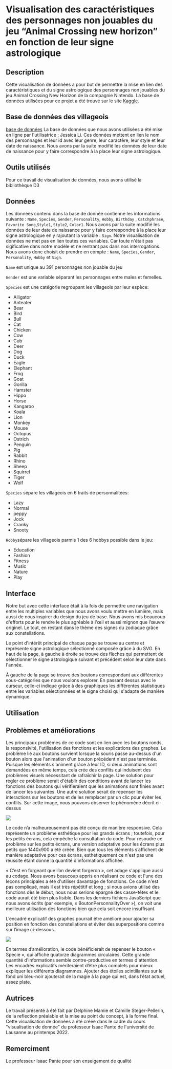 # Visualisation des caractéristiques des personnages non jouables du jeu “Animal Crossing new horizon” en fonction de leur signe astrologique

## Description
Cette visualisation de données a pour but de permettre la mise en lien des caractéristiques et du signe astrologique des personnages non jouables du jeu Animal Crossing New Horizon de la compagnie Nintendo. La base de données utilisées pour ce projet a été trouvé sur le site [Kaggle](https://www.kaggle.com).

## Base de données des villageois
[base de données](https://www.kaggle.com/datasets/jessicali9530/animal-crossing-new-horizons-nookplaza-dataset?select=villagers.csv)
La base de données que nous avons utilisées a été mise en ligne par l'utilisatrice : Jessica Li. Ces données mettent en lien le nom des personnages et leur id avec leur genre, leur caractère, leur style et leur date de naissance. 
Nous avons par la suite modifié les données de leur date de naissance pour y faire correspondre à la place leur signe astrologique. 

## Outils utilisés
Pour ce travail de visualisation de données, nous avons utilisé la bibliothèque D3

## Données
Les données contenu dans la base de donnée contienne les informations suivante : `Name`, `Species`, `Gender`, `Personality`, `Hobby`, `Birthday` , `Catchphrase`, `Favorite Song`,`Style1`, `Style2`, `Color1`.
Nous avons par la suite modifié les données de leur date de naissance pour y faire correspondre à la place leur signe astrologique en y rajoutant la variable : `Sign`. 
Notre visualisation de données ne met pas en lien toutes ces variables. Car toute n'était pas sigificative dans notre modèle et ne rentrant pas dans nos interrogations. Nous avons donc choisit de prendre en compte : `Name`, `Species`, `Gender`, `Personality`, `Hobby` et `Sign`.

`Name` est unique au 391 personnages non jouable du jeu

`Gender` est une variable séparant les personnages entre males et femelles.

`Species` est une catégorie regroupant les villageois par leur espèce:

  - Alligator
  - Anteater
  - Bear
  - Bird
  - Bull
  - Cat
  - Chicken
  - Cow
  - Cub
  - Deer
  - Dog
  - Duck
  - Eagle
  - Elephant
  - Frog
  - Goat
  - Gorilla
  - Hamster
  - Hippo
  - Horse
  - Kangaroo
  - Koala
  - Lion
  - Monkey
  - Mouse
  - Octopus
  - Ostrich
  - Penguin
  - Pig
  - Rabbit
  - Rhino
  - Sheep
  - Squirrel
  - Tiger
  - Wolf

`Species` sépare les villageois en 6 traits de personnalitées:
  - Lazy
  - Normal
  - peppy
  - Jock
  - Cranky
  - Snooty

`Hobby`sépare les villageois parmis 1 des 6 hobbys possible dans le jeu:
  - Education
  - Fashion
  - Fitness
  - Music
  - Nature
  - Play

## Interface
Notre but avec cette interface était à la fois de permettre une navigation entre les multiples variables que nous avons voulu mettre en lumière, mais aussi de nous inspirer du design du jeu de base.  Nous avons mis beaucoup d'efforts pour le rendre le plus agréable à l'œil et aussi mignon que l’œuvre originel. Le tout, en restant dans le thème des signes du zodiaque grâce aux constellations.

Le point d'intérêt principal de  chaque page  se trouve au centre et représente signe astrologique sélectionné composée grâce à du SVG. En haut de la page, à gauche à droite se trouve des flèches qui permettent de sélectionner le signe astrologique suivant et précédent selon leur date dans l'année. 

À gauche de la page se trouve des boutons correspondant aux différentes sous-catégories que nous voulons explorer.  En passant dessus avec le curseur, celle-ci indique grâce à des graphiques les différentes statistiques entre les variables sélectionnées et le signe choisi qui s'adapte de manière dynamique.


## Utilisation

## Problèmes et améliorations 

Les principaux problèmes de ce code sont en lien avec les boutons ronds, la responsivité, l'utilisation des fonctions et les explications des graphes.
Le problème lié aux boutons survient lorsque la souris passe au-dessus d'un bouton alors que l'animation d'un bouton précédent n'est pas terminée. Puisque les éléments s'animent grâce à leur ID, si deux animations sont demandées en même temps, cela crée des conflits qui induisent des problèmes visuels nécessitant de rafraîchir la page.
Une solution pour régler ce problème serait d'établir des conditions avant de lancer les fonctions des boutons qui vérifieraient que les animations sont finies avant de lancer les suivantes. Une autre solution serait de repenser les interactions sur les boutons et de les remplacer par un clic pour éviter les conflits.
Sur cette image, nous pouvons observer le phénomène décrit ci-dessus 

![](assets/ReadMe/Issue1.png)
 
Le code n’a malheureusement pas été conçu de manière responsive. Cela représente un problème esthétique pour les grands écrans ; toutefois, pour les petits écrans, cela empêche la consultation du code. Pour résoudre ce problème sur les petits écrans, une version adaptative pour les écrans plus petits que 1440x900 a été créée. Bien que tous les éléments s’affichent de manière adaptative pour ces écrans, esthétiquement ce n'est pas une réussite étant donné la quantité d'informations affichée.

« C’est en forgeant que l’on devient forgeron », cet adage s'applique aussi au codage. Nous avons beaucoup appris en réalisant ce code et l'une des leçons principales a été d'utiliser davantage de fonctions. Ce code n'est pas compliqué, mais il est très répétitif et long ; si nous avions utilisé des fonctions dès le début, nous nous serions épargné des casse-têtes et le code aurait été bien plus lisible. Dans les derniers fichiers JavaScript que nous avons écrits (par exemple, « BoutonPersonnalityOver »), on voit une meilleure utilisation des fonctions bien que cela soit encore insuffisant.

L’encadré explicatif des graphes pourrait être amélioré pour ajouter sa position en fonction des constellations et éviter des superpositions comme sur l’image ci-dessous.

![](assets/ReadMe/Issue1.png) 

En termes d’amélioration, le code bénéficierait de repenser le bouton « Specie », qui affiche quatorze diagrammes circulaires. Cette grande quantité d'informations semble contre-productive en termes d'attention. Les encadrés explicatifs mériteraient d’être plus complets pour mieux expliquer les différents diagrammes. Ajouter des étoiles scintillantes sur le fond uni bleu-noir ajouterait de la magie à la page qui est, dans l’état actuel, assez plate.

## Autrices
Le travail présenté à été fait par Delphine Mamie et Camille Steger-Pellerin, de la reflection préalable et la mise au point du concept, à la forme final. Cette visualisation de données à été créée dans le cadre du cours "visualisation de donnée" du professeur Isaac Pante de l'université de Lausanne au printemps 2022.

## Remerciment
Le professeur Isaac Pante pour son enseigement de qualité
